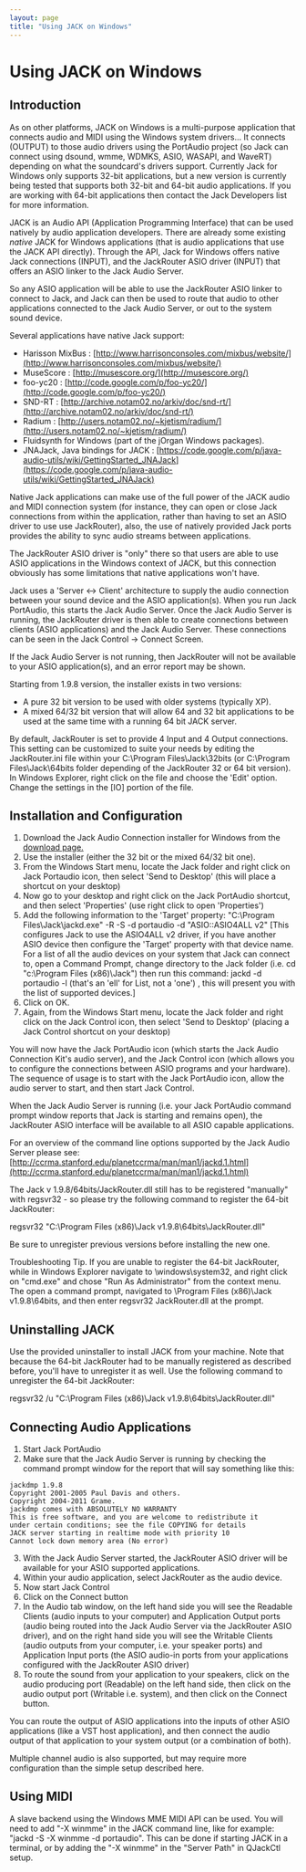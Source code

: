 ```yaml
---
layout: page
title: "Using JACK on Windows"
---
```


# Using JACK on Windows

## Introduction

As on other platforms, JACK on Windows is a multi-purpose application that
connects audio and MIDI using the Windows system drivers... It connects
(OUTPUT) to those audio drivers using the PortAudio project (so Jack can
connect using dsound, wmme, WDMKS, ASIO, WASAPI, and WaveRT) depending on what
the soundcard's drivers support. Currently Jack for Windows only supports
32-bit applications, but a new version is currently being tested that supports
both 32-bit and 64-bit audio applications. If you are working with 64-bit
applications then contact the Jack Developers list for more information.

JACK is an Audio API (Application Programming Interface) that can be used
natively by audio application developers. There are already some existing
*native* JACK for Windows applications (that is audio applications that use
the JACK API directly). Through the API, Jack for Windows offers native Jack
connections (INPUT), and the JackRouter ASIO driver (INPUT) that offers an
ASIO linker to the Jack Audio Server.

So any ASIO application will be able to use the JackRouter ASIO linker to
connect to Jack, and Jack can then be used to route that audio to other
applications connected to the Jack Audio Server, or out to the system sound
device.

Several applications have native Jack support:

  * Harisson MixBus : [http://www.harrisonconsoles.com/mixbus/website/](http://www.harrisonconsoles.com/mixbus/website/)
  * MuseScore : [http://musescore.org/](http://musescore.org/)
  * foo-yc20 : [http://code.google.com/p/foo-yc20/](http://code.google.com/p/foo-yc20/)
  * SND-RT : [http://archive.notam02.no/arkiv/doc/snd-rt/](http://archive.notam02.no/arkiv/doc/snd-rt/)
  * Radium : [http://users.notam02.no/~kjetism/radium/](http://users.notam02.no/~kjetism/radium/)
  * Fluidsynth for Windows (part of the jOrgan Windows packages). 
  * JNAJack, Java bindings for JACK : [https://code.google.com/p/java-audio-utils/wiki/GettingStarted_JNAJack](https://code.google.com/p/java-audio-utils/wiki/GettingStarted_JNAJack)

Native Jack applications can make use of the full power of the JACK audio and
MIDI connection system (for instance, they can open or close Jack connections
from within the application, rather than having to set an ASIO driver to use
use JackRouter), also, the use of natively provided Jack ports provides the
ability to sync audio streams between applications.

The JackRouter ASIO driver is "only" there so that users are able to use ASIO
applications in the Windows context of JACK, but this connection obviously has
some limitations that native applications won't have.

Jack uses a 'Server <-> Client' architecture to supply the audio connection
between your sound device and the ASIO application(s). When you run Jack
PortAudio, this starts the Jack Audio Server. Once the Jack Audio Server is
running, the JackRouter driver is then able to create connections between
clients (ASIO applications) and the Jack Audio Server. These connections can
be seen in the Jack Control -> Connect Screen.

If the Jack Audio Server is not running, then JackRouter will not be available
to your ASIO application(s), and an error report may be shown.

Starting from 1.9.8 version, the installer exists in two versions:

* A pure 32 bit version to be used with older systems (typically XP). 
* A mixed 64/32 bit version that will allow 64 and 32 bit applications to be used at the same time with a running 64 bit JACK server. 

By default, JackRouter is set to provide 4 Input and 4 Output connections.
This setting can be customized to suite your needs by editing the
JackRouter.ini file within your C:\Program Files\Jack\32bits (or C:\Program
Files\Jack\64bits folder depending of the JackRouter 32 or 64 bit version). In
Windows Explorer, right click on the file and choose the 'Edit' option. Change
the settings in the [IO] portion of the file.

## Installation and Configuration

  1. Download the Jack Audio Connection installer for Windows from the [download
  page.](/downloads/)
  2. Use the installer (either the 32 bit or the mixed 64/32 bit one). 
  3. From the Windows Start menu, locate the Jack folder and right click on Jack Portaudio icon, then select 'Send to Desktop' (this will place a shortcut on your desktop) 
  4. Now go to your desktop and right click on the Jack PortAudio shortcut, and then select 'Properties' (use right click to open 'Properties') 
  5. Add the following information to the 'Target' property: "C:\Program Files\Jack\jackd.exe" -R -S -d portaudio -d "ASIO::ASIO4ALL v2" [This configures Jack to use the ASIO4ALL v2 driver, if you have another ASIO device then configure the 'Target' property with that device name. For a list of all the audio devices on your system that Jack can connect to, open a Command Prompt, change directory to the Jack folder (i.e. cd "c:\Program Files (x86)\Jack\") then run this command: jackd -d portaudio -l (that's an 'ell' for List, not a 'one') , this will present you with the list of supported devices.] 
  6. Click on OK. 
  7. Again, from the Windows Start menu, locate the Jack folder and right click on the Jack Control icon, then select 'Send to Desktop' (placing a Jack Control shortcut on your desktop) 

You will now have the Jack PortAudio icon (which starts the Jack Audio
Connection Kit's audio server), and the Jack Control icon (which allows you to
configure the connections between ASIO programs and your hardware). The
sequence of usage is to start with the Jack PortAudio icon, allow the audio
server to start, and then start Jack Control.

When the Jack Audio Server is running (i.e. your Jack PortAudio command prompt
window reports that Jack is starting and remains open), the JackRouter ASIO
interface will be available to all ASIO capable applications.

For an overview of the command line options supported by the Jack Audio Server
please see: [http://ccrma.stanford.edu/planetccrma/man/man1/jackd.1.html](http://ccrma.stanford.edu/planetccrma/man/man1/jackd.1.html)

The Jack v 1.9.8/64bits/JackRouter.dll still has to be registered "manually"
with regsvr32 - so please try the following command to register the 64-bit
JackRouter:

regsvr32 "C:\Program Files (x86)\Jack v1.9.8\64bits\JackRouter.dll"

Be sure to unregister previous versions before installing the new one.

Troubleshooting Tip. If you are unable to register the 64-bit JackRouter,
while in Windows Explorer navigate to \windows\system32, and right click on
"cmd.exe" and chose "Run As Administrator" from the context menu. The open a
command prompt, navigated to \Program Files (x86)\Jack v1.9.8\64bits, and then
enter regsvr32 JackRouter.dll at the prompt.

## Uninstalling JACK

Use the provided uninstaller to install JACK from your machine. Note that
because the 64-bit JackRouter had to be manually registered as described
before, you'll have to unregister it as well. Use the following command to
unregister the 64-bit JackRouter:

regsvr32 /u "C:\Program Files (x86)\Jack v1.9.8\64bits\JackRouter.dll"

## Connecting Audio Applications

  1. Start Jack PortAudio 
  2. Make sure that the Jack Audio Server is running by checking the command prompt window for the report that will say something like this: 
    
    
    jackdmp 1.9.8
    Copyright 2001-2005 Paul Davis and others.
    Copyright 2004-2011 Grame.
    jackdmp comes with ABSOLUTELY NO WARRANTY
    This is free software, and you are welcome to redistribute it
    under certain conditions; see the file COPYING for details
    JACK server starting in realtime mode with priority 10
    Cannot lock down memory area (No error)
    

  3. With the Jack Audio Server started, the JackRouter ASIO driver will be available for your ASIO supported applications. 
  4. Within your audio application, select JackRouter as the audio device. 
  5. Now start Jack Control 
  6. Click on the Connect button 
  7. In the Audio tab window, on the left hand side you will see the Readable Clients (audio inputs to your computer) and Application Output ports (audio being routed into the Jack Audio Server via the JackRouter ASIO driver), and on the right hand side you will see the Writable Clients (audio outputs from your computer, i.e. your speaker ports) and Application Input ports (the ASIO audio-in ports from your applications configured with the JackRouter ASIO driver) 
  8. To route the sound from your application to your speakers, click on the audio producing port (Readable) on the left hand side, then click on the audio output port (Writable i.e. system), and then click on the Connect button. 

You can route the output of ASIO applications into the inputs of other ASIO
applications (like a VST host application), and then connect the audio output
of that application to your system output (or a combination of both).

Multiple channel audio is also supported, but may require more configuration
than the simple setup described here.

## Using MIDI

A slave backend using the Windows MME MIDI API can be used. You will need to
add "-X winmme" in the JACK command line, like for example: "jackd -S -X
winmme -d portaudio". This can be done if starting JACK in a terminal, or by
adding the "-X winmme" in the "Server Path" in QJackCtl setup.

